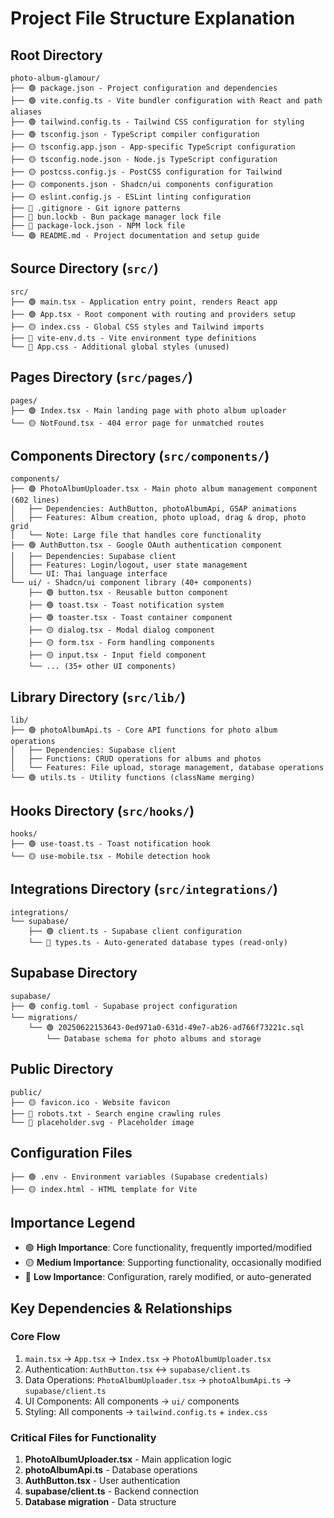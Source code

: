 
# Project File Structure Explanation

## Root Directory
```
photo-album-glamour/
├── 🟢 package.json - Project configuration and dependencies
├── 🟢 vite.config.ts - Vite bundler configuration with React and path aliases
├── 🟢 tailwind.config.ts - Tailwind CSS configuration for styling
├── 🟢 tsconfig.json - TypeScript compiler configuration
├── 🟡 tsconfig.app.json - App-specific TypeScript configuration
├── 🟡 tsconfig.node.json - Node.js TypeScript configuration
├── 🟡 postcss.config.js - PostCSS configuration for Tailwind
├── 🟡 components.json - Shadcn/ui components configuration
├── 🟡 eslint.config.js - ESLint linting configuration
├── 🔴 .gitignore - Git ignore patterns
├── 🔴 bun.lockb - Bun package manager lock file
├── 🔴 package-lock.json - NPM lock file
└── 🟢 README.md - Project documentation and setup guide
```

## Source Directory (`src/`)
```
src/
├── 🟢 main.tsx - Application entry point, renders React app
├── 🟢 App.tsx - Root component with routing and providers setup
├── 🟡 index.css - Global CSS styles and Tailwind imports
├── 🔴 vite-env.d.ts - Vite environment type definitions
└── 🔴 App.css - Additional global styles (unused)
```

## Pages Directory (`src/pages/`)
```
pages/
├── 🟢 Index.tsx - Main landing page with photo album uploader
└── 🟡 NotFound.tsx - 404 error page for unmatched routes
```

## Components Directory (`src/components/`)
```
components/
├── 🟢 PhotoAlbumUploader.tsx - Main photo album management component (602 lines)
│   ├── Dependencies: AuthButton, photoAlbumApi, GSAP animations
│   ├── Features: Album creation, photo upload, drag & drop, photo grid
│   └── Note: Large file that handles core functionality
├── 🟢 AuthButton.tsx - Google OAuth authentication component
│   ├── Dependencies: Supabase client
│   ├── Features: Login/logout, user state management
│   └── UI: Thai language interface
└── ui/ - Shadcn/ui component library (40+ components)
    ├── 🟢 button.tsx - Reusable button component
    ├── 🟢 toast.tsx - Toast notification system
    ├── 🟢 toaster.tsx - Toast container component
    ├── 🟡 dialog.tsx - Modal dialog component
    ├── 🟡 form.tsx - Form handling components
    ├── 🟡 input.tsx - Input field component
    └── ... (35+ other UI components)
```

## Library Directory (`src/lib/`)
```
lib/
├── 🟢 photoAlbumApi.ts - Core API functions for photo album operations
│   ├── Dependencies: Supabase client
│   ├── Functions: CRUD operations for albums and photos
│   └── Features: File upload, storage management, database operations
└── 🟢 utils.ts - Utility functions (className merging)
```

## Hooks Directory (`src/hooks/`)
```
hooks/
├── 🟢 use-toast.ts - Toast notification hook
└── 🟡 use-mobile.tsx - Mobile detection hook
```

## Integrations Directory (`src/integrations/`)
```
integrations/
└── supabase/
    ├── 🟢 client.ts - Supabase client configuration
    └── 🔴 types.ts - Auto-generated database types (read-only)
```

## Supabase Directory
```
supabase/
├── 🟢 config.toml - Supabase project configuration
└── migrations/
    └── 🟢 20250622153643-0ed971a0-631d-49e7-ab26-ad766f73221c.sql
        └── Database schema for photo albums and storage
```

## Public Directory
```
public/
├── 🟡 favicon.ico - Website favicon
├── 🔴 robots.txt - Search engine crawling rules
└── 🔴 placeholder.svg - Placeholder image
```

## Configuration Files
```
├── 🟢 .env - Environment variables (Supabase credentials)
├── 🟡 index.html - HTML template for Vite
```

## Importance Legend
- 🟢 **High Importance**: Core functionality, frequently imported/modified
- 🟡 **Medium Importance**: Supporting functionality, occasionally modified
- 🔴 **Low Importance**: Configuration, rarely modified, or auto-generated

## Key Dependencies & Relationships

### Core Flow
1. `main.tsx` → `App.tsx` → `Index.tsx` → `PhotoAlbumUploader.tsx`
2. Authentication: `AuthButton.tsx` ↔ `supabase/client.ts`
3. Data Operations: `PhotoAlbumUploader.tsx` → `photoAlbumApi.ts` → `supabase/client.ts`
4. UI Components: All components → `ui/` components
5. Styling: All components → `tailwind.config.ts` + `index.css`

### Critical Files for Functionality
1. **PhotoAlbumUploader.tsx** - Main application logic
2. **photoAlbumApi.ts** - Database operations
3. **AuthButton.tsx** - User authentication
4. **supabase/client.ts** - Backend connection
5. **Database migration** - Data structure
